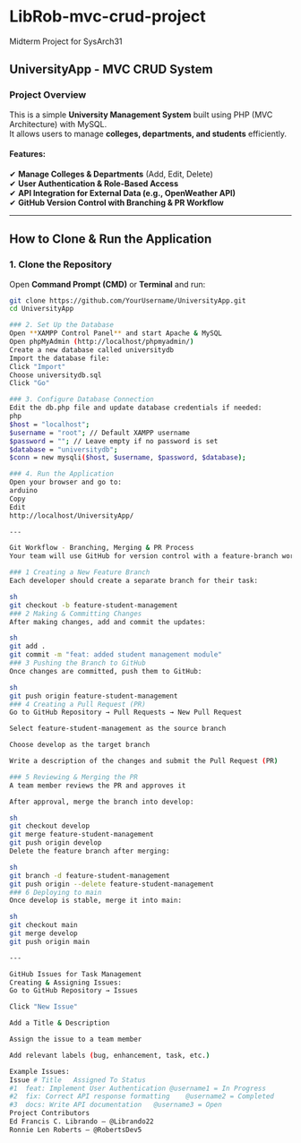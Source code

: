 # LibRob-mvc-crud-project
Midterm Project for SysArch31
## UniversityApp - MVC CRUD System

### Project Overview  
This is a simple **University Management System** built using PHP (MVC Architecture) with MySQL.  
It allows users to manage **colleges, departments, and students** efficiently.  

#### Features:
✔ **Manage Colleges & Departments** (Add, Edit, Delete)  
✔ **User Authentication & Role-Based Access**  
✔ **API Integration for External Data (e.g., OpenWeather API)**  
✔ **GitHub Version Control with Branching & PR Workflow** 

---

## How to Clone & Run the Application

### 1. Clone the Repository
Open **Command Prompt (CMD)** or **Terminal** and run:
```sh
git clone https://github.com/YourUsername/UniversityApp.git
cd UniversityApp

### 2. Set Up the Database
Open **XAMPP Control Panel** and start Apache & MySQL
Open phpMyAdmin (http://localhost/phpmyadmin/)
Create a new database called universitydb
Import the database file:
Click "Import"
Choose universitydb.sql
Click "Go"

### 3. Configure Database Connection
Edit the db.php file and update database credentials if needed:
php
$host = "localhost";
$username = "root"; // Default XAMPP username
$password = ""; // Leave empty if no password is set
$database = "universitydb";
$conn = new mysqli($host, $username, $password, $database);

### 4. Run the Application
Open your browser and go to:
arduino
Copy
Edit
http://localhost/UniversityApp/

---

Git Workflow - Branching, Merging & PR Process
Your team will use GitHub for version control with a feature-branch workflow.

### 1 Creating a New Feature Branch
Each developer should create a separate branch for their task:

sh
git checkout -b feature-student-management
### 2 Making & Committing Changes
After making changes, add and commit the updates:

sh
git add .
git commit -m "feat: added student management module"
### 3 Pushing the Branch to GitHub
Once changes are committed, push them to GitHub:

sh
git push origin feature-student-management
### 4 Creating a Pull Request (PR)
Go to GitHub Repository → Pull Requests → New Pull Request

Select feature-student-management as the source branch

Choose develop as the target branch

Write a description of the changes and submit the Pull Request (PR)

### 5 Reviewing & Merging the PR
A team member reviews the PR and approves it

After approval, merge the branch into develop:

sh
git checkout develop
git merge feature-student-management
git push origin develop
Delete the feature branch after merging:

sh
git branch -d feature-student-management
git push origin --delete feature-student-management
### 6 Deploying to main
Once develop is stable, merge it into main:

sh
git checkout main
git merge develop
git push origin main

---

GitHub Issues for Task Management
Creating & Assigning Issues:
Go to GitHub Repository → Issues

Click "New Issue"

Add a Title & Description

Assign the issue to a team member

Add relevant labels (bug, enhancement, task, etc.)

Example Issues:
Issue #	Title	Assigned To	Status
#1	feat: Implement User Authentication	@username1 = In Progress
#2	fix: Correct API response formatting	@username2 = Completed
#3	docs: Write API documentation	@username3 = Open
Project Contributors
Ed Francis C. Librando – @Librando22
Ronnie Len Roberts – @RobertsDev5
